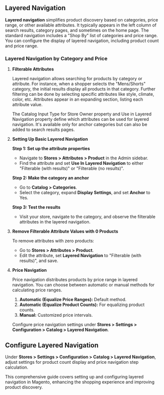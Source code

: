 ## Layered Navigation

**Layered navigation** simplifies product discovery based on categories, price range, or other available attributes. It typically appears in the left column of search results, category pages, and sometimes on the home page. The standard navigation includes a "Shop By" list of categories and price range. You can configure the display of layered navigation, including product count and price range.

### Layered Navigation by Category and Price

1. **Filterable Attributes**

    Layered navigation allows searching for products by category or attribute. For instance, when a shopper selects the "Mens/Shorts" category, the initial results display all products in that category. Further filtering can be done by selecting specific attributes like style, climate, color, etc. Attributes appear in an expanding section, listing each attribute value.

    The Catalog Input Type for Store Owner property and Use in Layered Navigation property define which attributes can be used for layered navigation. It's available only for anchor categories but can also be added to search results pages.

2. **Setting Up Basic Layered Navigation**

    **Step 1: Set up the attribute properties**
    
    - Navigate to **Stores > Attributes > Product** in the Admin sidebar.
    - Find the attribute and set **Use In Layered Navigation** to either "Filterable (with results)" or "Filterable (no results)".

    **Step 2: Make the category an anchor**
    
    - Go to **Catalog > Categories**.
    - Select the category, expand **Display Settings**, and set **Anchor** to Yes.

    **Step 3: Test the results**
    
    - Visit your store, navigate to the category, and observe the filterable attributes in the layered navigation.

3. **Remove Filterable Attribute Values with 0 Products**

    To remove attributes with zero products:
    
    - Go to **Stores > Attributes > Product**.
    - Edit the attribute, set **Layered Navigation** to "Filterable (with results)", and save.

4. **Price Navigation**

    Price navigation distributes products by price range in layered navigation. You can choose between automatic or manual methods for calculating price ranges.

    1. **Automatic (Equalize Price Ranges):** Default method.
    2. **Automatic (Equalize Product Counts):** For equalizing product counts.
    3. **Manual:** Customized price intervals.

    Configure price navigation settings under **Stores > Settings > Configuration > Catalog > Layered Navigation**.
## Configure Layered Navigation

Under **Stores > Settings > Configuration > Catalog > Layered Navigation**, adjust settings for product count display and price navigation step calculation.

This comprehensive guide covers setting up and configuring layered navigation in Magento, enhancing the shopping experience and improving product discovery.